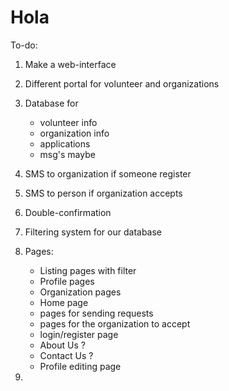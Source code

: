 # Hola

To-do:
1) Make a web-interface
2) Different portal for volunteer and organizations
3) Database for
    - volunteer info
    - organization info
    - applications
    - msg's maybe

4) SMS to organization if someone register
5) SMS to person if organization accepts
6) Double-confirmation
7) Filtering system for our database 
8) Pages: 
    - Listing pages with filter
    - Profile pages
    - Organization pages 
    - Home page
    - pages for sending requests
    - pages for the organization to accept
    - login/register page 
    - About Us ?
    - Contact Us ?
    - Profile editing page

9) 
